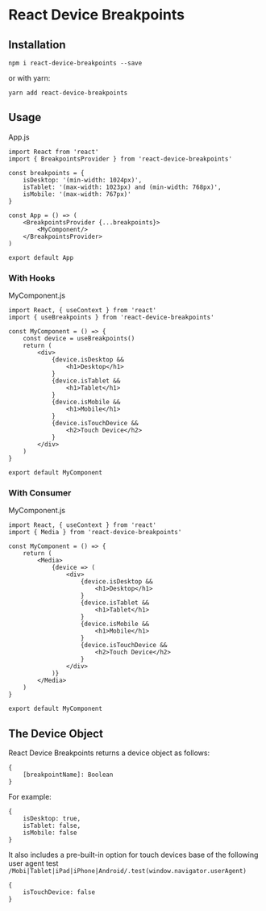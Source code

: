 # React Device Breakpoints

## Installation
```
npm i react-device-breakpoints --save
```
or with yarn:
```
yarn add react-device-breakpoints
```

## Usage
App.js
```
import React from 'react'
import { BreakpointsProvider } from 'react-device-breakpoints'

const breakpoints = {
    isDesktop: '(min-width: 1024px)',
    isTablet: '(max-width: 1023px) and (min-width: 768px)',
    isMobile: '(max-width: 767px)'
}

const App = () => (
    <BreakpointsProvider {...breakpoints}>
        <MyComponent/>
    </BreakpointsProvider>
)

export default App
```
### With Hooks
MyComponent.js
```
import React, { useContext } from 'react'
import { useBreakpoints } from 'react-device-breakpoints'

const MyComponent = () => {
    const device = useBreakpoints()
    return (
        <div>
            {device.isDesktop &&
                <h1>Desktop</h1>
            }
            {device.isTablet &&
                <h1>Tablet</h1>
            }
            {device.isMobile &&
                <h1>Mobile</h1>
            }
            {device.isTouchDevice &&
                <h2>Touch Device</h2>
            }
        </div>
    )
}

export default MyComponent
```
### With Consumer
MyComponent.js
```
import React, { useContext } from 'react'
import { Media } from 'react-device-breakpoints'

const MyComponent = () => {
    return (
        <Media>
            {device => (
                <div>
                    {device.isDesktop &&
                        <h1>Desktop</h1>
                    }
                    {device.isTablet &&
                        <h1>Tablet</h1>
                    }
                    {device.isMobile &&
                        <h1>Mobile</h1>
                    }
                    {device.isTouchDevice &&
                        <h2>Touch Device</h2>
                    }
                </div>
            )}
        </Media>
    )
}

export default MyComponent
```

## The Device Object
React Device Breakpoints returns a device object as follows:
```
{
    [breakpointName]: Boolean
}
```

For example:
```
{
    isDesktop: true,
    isTablet: false,
    isMobile: false
}
```

It also includes a pre-built-in option for touch devices base of the following user agent test `/Mobi|Tablet|iPad|iPhone|Android/.test(window.navigator.userAgent)`
```
{
    isTouchDevice: false
}
```